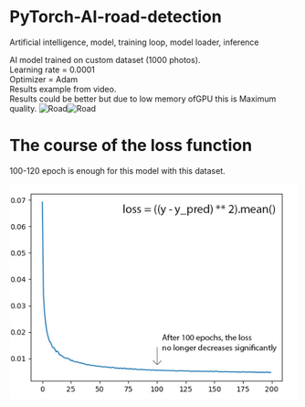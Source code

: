 # PyTorch-AI-road-detection
Artificial intelligence, model, training loop, model loader, inference

AI model trained on custom dataset (1000 photos). <br/>
Learning rate = 0.0001<br/>
Optimizer = Adam<br/>
Results example from video.<br/>
Results could be better but due to low memory ofGPU this is Maximum quality. 
![Road](https://github.com/Samuel-Bachorik/PyTorch-AI-road-detection/blob/main/Images/Road.gif)![Road](https://github.com/Samuel-Bachorik/PyTorch-AI-road-detection/blob/main/Images/Road2.gif)<br/>


# The course of the loss function
100-120 epoch is enough for this model with this dataset.  

![Loss](https://github.com/Samuel-Bachorik/PyTorch-AI-road-detection/blob/main/Images/Loss%20function.jpg)
